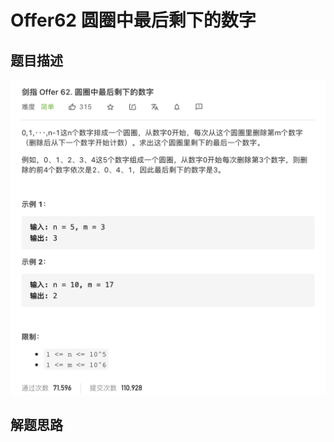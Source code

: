 # Offer62 圆圈中最后剩下的数字
## 题目描述
![](Offer62%20%E5%9C%86%E5%9C%88%E4%B8%AD%E6%9C%80%E5%90%8E%E5%89%A9%E4%B8%8B%E7%9A%84%E6%95%B0%E5%AD%97/%E6%88%AA%E5%B1%8F2021-03-20%2016.33.14.png)

## 解题思路